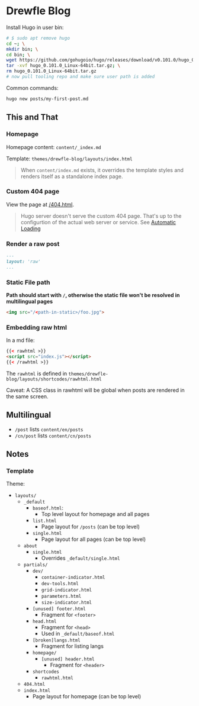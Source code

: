 # Drewfle Blog

Install Hugo in user bin:

```sh
# $ sudo apt remove hugo
cd ~; \
mkdir bin; \
cd bin; \
wget https://github.com/gohugoio/hugo/releases/download/v0.101.0/hugo_0.101.0_Linux-64bit.tar.gz; \
tar -xvf hugo_0.101.0_Linux-64bit.tar.gz; \
rm hugo_0.101.0_Linux-64bit.tar.gz
# now pull tooling repo and make sure user path is added
```

Common commands:

```sh
hugo new posts/my-first-post.md
```

## This and That

### Homepage

Homepage content: `content/_index.md`

Template: `themes/drewfle-blog/layouts/index.html`

> When `content/index.md` exists, it overrides the template styles and renders itself as a standalone index page.

### Custom 404 page

View the page at [/404.html](http://localhost:1313/404.html).

> Hugo server doesn't serve the custom 404 page. That's up to the configurtion of the actual web server or service. See [Automatic Loading](https://gohugo.io/templates/404/#automatic-loading)

### Render a raw post

```md
---
layout: 'raw'
...
```

### Static File path

**Path should start with `/`, otherwise the static file won't be resolved in multilingual pages**

```html
<img src="/<path-in-static>/foo.jpg">
```

### Embedding raw html

In a md file:

```html
{{< rawhtml >}}
<script src="index.js"></script>
{{< /rawhtml >}}
```

The `rawhtml` is defined in `themes/drewfle-blog/layouts/shortcodes/rawhtml.html`

Caveat: A CSS class in rawhtml will be global when posts are rendered in the same screen.

## Multilingual

- `/post` lists `content/en/posts`
- `/cn/post` lists `content/cn/posts`

## Notes

### Template

Theme:

- `layouts/`
  - `_default`
    - `baseof.html`:
      - Top level layout for homepage and all pages
    - `list.html`
      - Page layout for `/posts` (can be top level)
    - `single.html`
      - Page layout for all pages (can be top level)
  - `about`
    - `single.html`
      - Overrides `_default/single.html`
  - `partials/`
    - `dev/`
      - `container-indicator.html`
      - `dev-tools.html`
      - `grid-indicator.html`
      - `parameters.html`
      - `size-indicator.html`
    - `[unused] footer.html`
      - Fragment for `<footer>`
    - `head.html`
      - Fragment for `<head>`
      - Used in `_default/baseof.html`
    - `[broken]langs.html`
      - Fragment for listing langs
    - `homepage/`
      - `[unused] header.html`
        - Fragment for `<header>`
    - `shortcodes`
      - `rawhtml.html`
  - `404.html`
  - `index.html`
    - Page layout for homepage (can be top level)
